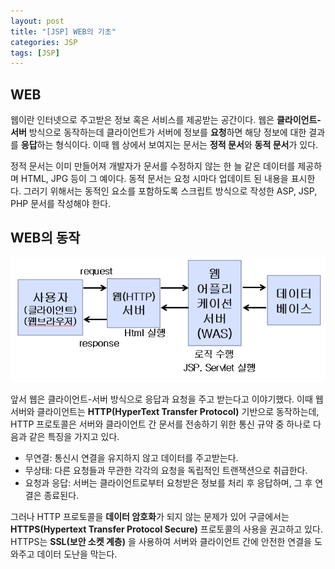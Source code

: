 ```yaml
---
layout: post
title: "[JSP] WEB의 기초" 
categories: JSP
tags: [JSP]
---
```


## **WEB**  
  
  
 웹이란 인터넷으로 주고받은 정보 혹은 서비스를 제공받는 공간이다. 웹은 **클라이언트-서버** 방식으로 동작하는데 클라이언트가 서버에 정보를 **요청**하면 해당 정보에 대한 결과를 **응답**하는 형식이다. 이때 웹 상에서 보여지는 문서는 **정적 문서**와 **동적 문서**가 있다.
 
 정적 문서는 이미 만들어져 개발자가 문서를 수정하지 않는 한 늘 같은 데이터를 제공하며 HTML, JPG 등이 그 예이다. 동적 문서는 요청 시마다 업데이트 된 내용을 표시한다. 그러기 위해서는 동적인 요소를 포함하도록 스크립트 방식으로 작성한 ASP, JSP, PHP 문서를 작성해야 한다. 
  

## **WEB의 동작**  
![image1](/_posts/JSP/images/img1.png)  
  
 앞서 웹은 클라이언트-서버 방식으로 응답과 요청을 주고 받는다고 이야기했다. 이때 웹서버와 클라이언트는 **HTTP(HyperText Transfer Protocol)** 기반으로 동작하는데, HTTP 프로토콜은 서버와 클라이언트 간 문서를 전송하기 위한 통신 규약 중 하나로 다음과 같은 특징을 가지고 있다.
 
- 무연결: 통신시 연결을 유지하지 않고 데이터를 주고받는다.
- 무상태: 다른 요청들과 무관한 각각의 요청을 독립적인 트랜잭션으로 취급한다.
- 요청과 응답: 서버는 클라이언트로부터 요청받은 정보를 처리 후 응답하며, 그 후 연결은 종료된다.  


 그러나 HTTP 프로토콜을 **데이터 암호화**가 되지 않는 문제가 있어 구글에서는 **HTTPS(Hypertext Transfer Protocol Secure)** 프로토콜의 사용을 권고하고 있다. HTTPS는 **SSL(보안 소켓 계층)** 을 사용하여 서버와 클라이언트 간에 안전한 연결을 도와주고 데이터 도난을 막는다.
